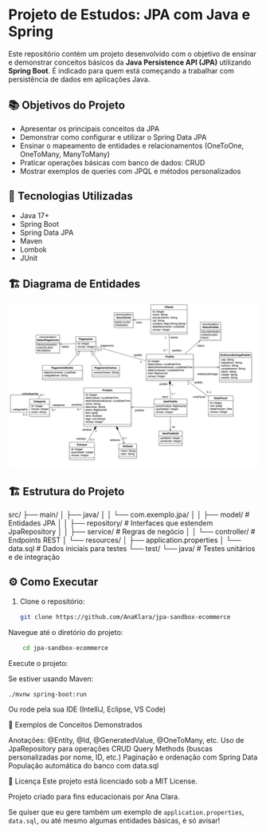 # Projeto de Estudos: JPA com Java e Spring

Este repositório contém um projeto desenvolvido com o objetivo de ensinar e demonstrar conceitos básicos da **Java Persistence API (JPA)** utilizando **Spring Boot**. É indicado para quem está começando a trabalhar com persistência de dados em aplicações Java.

## 📚 Objetivos do Projeto

- Apresentar os principais conceitos da JPA
- Demonstrar como configurar e utilizar o Spring Data JPA
- Ensinar o mapeamento de entidades e relacionamentos (OneToOne, OneToMany, ManyToMany)
- Praticar operações básicas com banco de dados: CRUD
- Mostrar exemplos de queries com JPQL e métodos personalizados

## 🚀 Tecnologias Utilizadas

- Java 17+
- Spring Boot
- Spring Data JPA
- Maven
- Lombok 
- JUnit

## 🏗️ Diagrama de Entidades

![Diagrama de Entidades](docs/EJPA-DomainModel.jpg)

## 🏗️ Estrutura do Projeto

src/ 
├── main/ 
│ ├── java/ 
│ │ └── com.exemplo.jpa/ 
│ │ ├── model/ # Entidades JPA 
│ │ ├── repository/ # Interfaces que estendem JpaRepository 
│ │ ├── service/ # Regras de negócio 
│ │ └── controller/ # Endpoints REST 
│ └── resources/ 
│ ├── application.properties 
│ └── data.sql # Dados iniciais para testes 
└── test/ 
└── java/ # Testes unitários e de integração

## ⚙️ Como Executar

1. Clone o repositório:
   ```bash
   git clone https://github.com/AnaKlara/jpa-sandbox-ecommerce
   ```
Navegue até o diretório do projeto:

```bash
    cd jpa-sandbox-ecommerce
```

Execute o projeto:

Se estiver usando Maven:

```bash
./mvnw spring-boot:run
```

Ou rode pela sua IDE (IntelliJ, Eclipse, VS Code)

📝 Exemplos de Conceitos Demonstrados

Anotações: @Entity, @Id, @GeneratedValue, @OneToMany, etc.
Uso de JpaRepository para operações CRUD
Query Methods (buscas personalizadas por nome, ID, etc.)
Paginação e ordenação com Spring Data
População automática do banco com data.sql

📄 Licença
Este projeto está licenciado sob a MIT License.

Projeto criado para fins educacionais por Ana Clara.

Se quiser que eu gere também um exemplo de `application.properties`, `data.sql`, ou até mesmo algumas entidades básicas, é só avisar!
